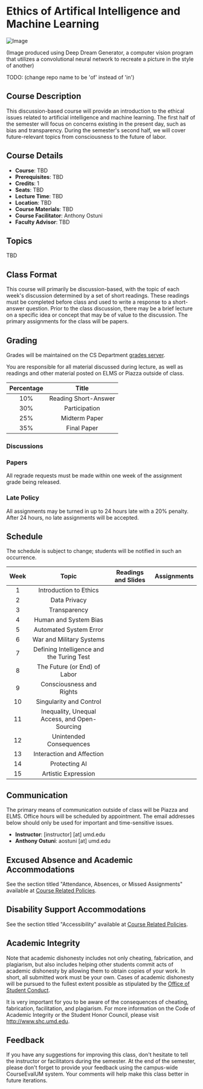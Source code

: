 # Ethics of Artifical Intelligence and Machine Learning
![Image](https://q4j2g5j9.stackpathcdn.com/ddg-dream/aec9389a1dfd7f1a5601ae5c1bd4f54d99aca38a.jpg)

(Image produced using Deep Dream Generator, a computer vision program that utilizes a convolutional neural network to recreate a picture in the style of another)

TODO: (change repo name to be 'of' instead of 'in')
## Course Description
This discussion-based course will provide an introduction to the ethical issues related to artificial intelligence and machine learning. The first half of the semester will focus on concerns existing in the present day, such as bias and transparency. During the semester's second half, we will cover future-relevant topics from consciousness to the future of labor.

## Course Details
- **Course**: TBD
- **Prerequisites**: TBD
- **Credits**: 1
- **Seats**: TBD
- **Lecture Time**: TBD
- **Location**: TBD
- **Course Materials**: TBD
- **Course Facilitator**: Anthony Ostuni
- **Faculty Advisor**: TBD

## Topics
TBD

## Class Format
This course will primarily be discussion-based, with the topic of each week's discussion determined by a set of short readings. These readings must be completed before class and used to write a response to a short-answer question. Prior to the class discussion, there may be a brief lecture on a specific idea or concept that may be of value to the discussion. The primary assignments for the class will be papers.


## Grading
Grades will be maintained on the CS Department [grades server](https://grades.cs.umd.edu/).

You are responsible for all material discussed during lecture, as well as readings and 
other material posted on ELMS or Piazza outside of class.

| Percentage | Title 
|:----:|:----:|
| 10% | Reading Short-Answer  
| 30% | Participation 
| 25% | Midterm Paper
| 35% | Final Paper

### Discussions 

### Papers

All regrade requests must be made within one week of the assignment grade being released.

### Late Policy
All assignments may be turned in up to 24 hours late with a 20% penalty. 
After 24 hours, no late assignments will be accepted.

## Schedule
The schedule is subject to change; students will be notified in such an
occurrence. 

| Week | Topic | Readings and Slides | Assignments |
|:----:|:----:|:----:|:----:|
| 1 | Introduction to Ethics | | |
| 2 | Data Privacy | | |
| 3 | Transparency | | |
| 4 | Human and System Bias | | |
| 5 | Automated System Error | | |
| 6 | War and Military Systems | | |
| 7 | Defining Intelligence and the Turing Test | | |
| 8 | The Future (or End) of Labor | | |
| 9 | Consciousness and Rights | | |
| 10| Singularity and Control | | |
| 11| Inequality, Unequal Access, and Open-Sourcing | | |
| 12| Unintended Consequences | | |
| 13| Interaction and Affection | | |
| 14| Protecting AI | | |
| 15| Artistic Expression | | |


## Communication
The primary means of communication outside of class will be Piazza and ELMS. Office hours will be scheduled by appointment. The email addresses below should only be used for important and time-sensitive issues.
- **Instructor**: [instructor] [at] umd.edu
- **Anthony Ostuni**: aostuni [at] umd.edu

## Excused Absence and Academic Accommodations
See the section titled "Attendance, Absences, or Missed Assignments" available at [Course Related Policies](http://www.ugst.umd.edu/courserelatedpolicies.html).

## Disability Support Accommodations
See the section titled "Accessibility" available at [Course Related Policies](http://www.ugst.umd.edu/courserelatedpolicies.html).


## Academic Integrity
Note that academic dishonesty includes not only cheating, fabrication, and
plagiarism, but also includes helping other students commit acts of academic dishonesty by allowing them to obtain copies of your work. In short, all submitted work must be your own. Cases of academic dishonesty will be pursued to the fullest extent possible as stipulated by the
[Office of Student Conduct](http://osc.umd.edu/OSC/Default.aspx).

It is very important for you to be aware of the consequences of cheating,
fabrication, facilitation, and plagiarism. For more information on the Code of Academic Integrity or the Student Honor Council, please visit
http://www.shc.umd.edu.

## Feedback
If you have any suggestions for improving this class, don't hesitate to tell the instructor or facilitators during the semester. At the end of the semester, please don't forget to provide your feedback using the campus-wide CourseEvalUM system. Your comments will help make this class better in future iterations.

